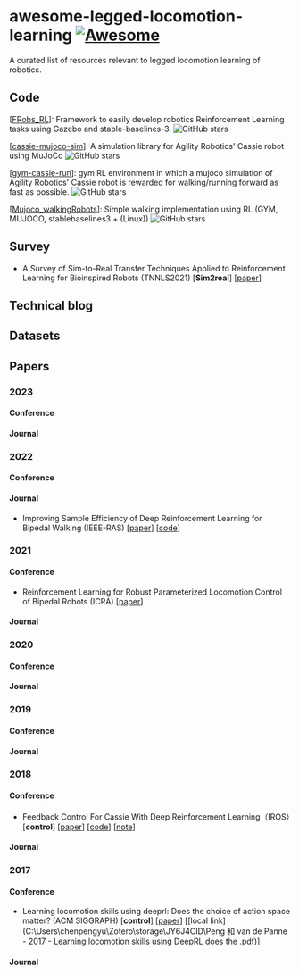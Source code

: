 # awesome-legged-locomotion-learning [![Awesome](https://awesome.re/badge.svg)](https://awesome.re)

A curated list of resources relevant to legged locomotion learning of robotics.

## Code

[[FRobs_RL](https://github.com/jmfajardod/frobs_rl)\]: Framework to easily develop robotics Reinforcement Learning tasks using Gazebo and stable-baselines-3. ![GitHub stars](https://img.shields.io/github/stars/jmfajardod/frobs_rl.svg?logo=github&label=Stars)

[[cassie-mujoco-sim](https://github.com/osudrl/cassie-mujoco-sim)]: A simulation library for Agility Robotics' Cassie robot using MuJoCo ![GitHub stars](https://img.shields.io/github/stars/osudrl/cassie-mujoco-sim.svg?logo=github&label=Stars)

[[gym-cassie-run](https://github.com/perrin-isir/gym-cassie-run)]: gym RL environment in which a mujoco simulation of Agility Robotics' Cassie robot is rewarded for walking/running forward as fast as possible. ![GitHub stars](https://img.shields.io/github/stars/perrin-isir/gym-cassie-run.svg?logo=github&label=Stars)

[[Mujoco_walkingRobots](https://github.com/pjhae/Mujoco_walkingRobots)]: Simple walking implementation using RL (GYM, MUJOCO, stablebaselines3 + (Linux)) ![GitHub stars](https://img.shields.io/github/stars/pjhae/Mujoco_walkingRobots.svg?logo=github&label=Stars)



## Survey

- A Survey of Sim-to-Real Transfer Techniques Applied to Reinforcement Learning for Bioinspired Robots (TNNLS2021) [**Sim2real**] [[paper](https://ieeexplore.ieee.org/abstract/document/9552429)] 

## Technical blog



## Datasets



## Papers

### 2023

#### Conference

#### Journal



### 2022

#### Conference

#### Journal

- Improving Sample Efficiency of Deep Reinforcement Learning for Bipedal Walking (IEEE-RAS) [[paper](https://ieeexplore.ieee.org/document/10000068)] [[code](https://github.com/rgalljamov/learn2walk)] 



### 2021

#### Conference

- Reinforcement Learning for Robust Parameterized Locomotion Control of Bipedal Robots (ICRA) [[paper](https://ieeexplore.ieee.org/abstract/document/9560769)]

#### Journal



### 2020

#### Conference

#### Journal



### 2019

#### Conference

#### Journal



### 2018

#### Conference

- Feedback Control For Cassie With Deep Reinforcement Learning（IROS）[**control**] [[paper](https://ieeexplore.ieee.org/abstract/document/8593722)] [[code](https://github.com/osudrl/cassie-mujoco-sim)] [[note](src/notes/Feedback_Control_For_Cassie_With_Deep_Reinforcement_Learning.md)]

#### Journal

### 2017

#### Conference

- Learning locomotion skills using
  deeprl: Does the choice of action space matter? (ACM SIGGRAPH) [**control**] [[paper](https://xbpeng.github.io/projects/ActionSpace/index.html)] [[local link](C:\Users\chenpengyu\Zotero\storage\JY6J4CID\Peng 和 van de Panne - 2017 - Learning locomotion skills using DeepRL does the .pdf)]

#### Journal
